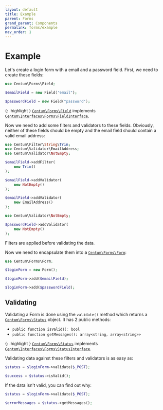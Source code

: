 ```yaml
---
layout: default
title: Example
parent: Forms
grand_parent: Components
permalink: forms/example
nav_order: 1
---
```




# Example

Let's create a login form with a email and a password field.
First, we need to create these fields:

```php
use Centum\Forms\Field;

$emailField = new Field("email");

$passwordField = new Field("password");
```

{: .highlight }
[`Centum\Forms\Field`](https://github.com/SidRoberts/centum/blob/main/src/Forms/Field.php) implements [`Centum\Interfaces\Forms\FieldInterface`](https://github.com/SidRoberts/centum/blob/main/src/Interfaces/Forms/FieldInterface.php).

Now we need to add some filters and validators to these fields.
Obviously, neither of these fields should be empty and the email field should contain a valid email address:

```php
use Centum\Filter\String\Trim;
use Centum\Validator\EmailAddress;
use Centum\Validator\NotEmpty;

$emailField->addFilter(
    new Trim()
);

$emailField->addValidator(
    new NotEmpty()
);

$emailField->addValidator(
    new EmailAddress()
);
```

```php
use Centum\Validator\NotEmpty;

$passwordField->addValidator(
    new NotEmpty()
);
```

Filters are applied before validating the data.

Now we need to encapsulate them into a [`Centum\Forms\Form`](https://github.com/SidRoberts/centum/blob/main/src/Forms/Form.php):

```php
use Centum\Forms\Form;

$loginForm = new Form();

$loginForm->add($emailField);

$loginForm->add($passwordField);
```



## Validating

Validating a Form is done using the `validate()` method which returns a [`Centum\Forms\Status`](https://github.com/SidRoberts/centum/blob/main/src/Forms/Status.php) object.
It has 2 public methods:

- `public function isValid(): bool`
- `public function getMessages(): array<string, array<string>>`

{: .highlight }
[`Centum\Forms\Status`](https://github.com/SidRoberts/centum/blob/main/src/Forms/Status.php) implements [`Centum\Interfaces\Forms\StatusInterface`](https://github.com/SidRoberts/centum/blob/main/src/Interfaces/Forms/StatusInterface.php).

Validating data against these filters and validators is as easy as:

```php
$status = $loginForm->validate($_POST);

$success = $status->isValid();
```

If the data isn't valid, you can find out why:

```php
$status = $loginForm->validate($_POST);

$errorMessages = $status->getMessages();
```
